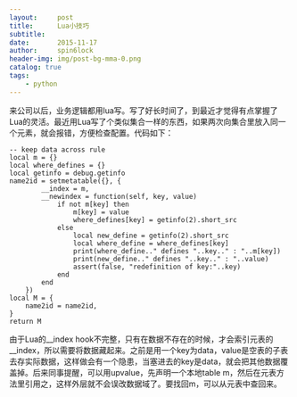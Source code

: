```yaml
---
layout:     post
title:      Lua小技巧
subtitle:   
date:       2015-11-17
author:     spin6lock
header-img: img/post-bg-mma-0.png
catalog: true
tags:
    - python
---
```

来公司以后，业务逻辑都用lua写。写了好长时间了，到最近才觉得有点掌握了Lua的灵活。最近用Lua写了个类似集合一样的东西，如果两次向集合里放入同一个元素，就会报错，方便检查配置。代码如下：

```
-- keep data across rule
local m = {}
local where_defines = {}
local getinfo = debug.getinfo
name2id = setmetatable({}, {
        __index = m,
        __newindex = function(self, key, value)
            if not m[key] then
                m[key] = value
                where_defines[key] = getinfo(2).short_src
            else
                local new_define = getinfo(2).short_src
                local where_define = where_defines[key]
                print(where_define.." defines "..key.." : "..m[key])
                print(new_define.." defines "..key.." : "..value)
                assert(false, "redefinition of key:"..key)
            end
        end
    })
local M = {
    name2id = name2id,
}
return M
```

由于Lua的__index hook不完整，只有在数据不存在的时候，才会索引元表的__index，所以需要将数据藏起来。之前是用一个key为data，value是空表的子表去存实际数据，这样做会有一个隐患，当塞进去的key是data，就会把其他数据覆盖掉。后来同事提醒，可以用upvalue，先声明一个本地table m，然后在元表方法里引用之，这样外层就不会误改数据域了。要找回m，可以从元表中查回来。
